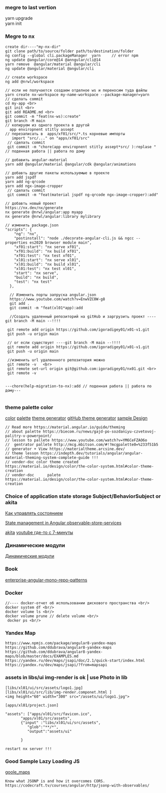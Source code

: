 ### megre to last vertion <br>
yarn upgrade <br>
yarn init <br>
### Megre to nx
```
create dir----"my-nx-dir"
git clone path/to/source/folder path/to/destination/folder
ng config --global cli.packageManager  yarn     // error npm
ng update @angular/core@14 @anngular/cli@14     
yarn remove  @angular/material @angular/cli 
ng update @angular/material @angular/cli

// create workspace
ng add @nrwl/workspace  

// если не получается cоздаем отделное ws и переносим туда файлы 
yarn create nx-workspace my-name-workspace --package-manager=yarn
// сделать commit 
cd my-app <br>
git init <br>
git add README.md <br>
git commit -m "feat(nx-ws):create"
git branch -M main
// копируем из одного проекта в другой 
  app enviropnent stitly assept 
// перезаписать в  apps/xf01/src/*.ts корневые импорты
   import "src/..." on "apps/xf01/src"
 // сделать commit
 git commit -m "chore(app enviropnent stitly assept*src/ ):replase "   // поденная работа || работа по дому

// добавить angular-material
yarn add @angular/material @angular/cdk @angular/animations

// добавть другие пакеты используемые в проекте
yarn add jspdf
yarn add ng-qrcode
yarn add ngx-image-cropper
 // сделать commit
 git commit -m "feat(material jspdf ng-qrcode ngx-image-cropper):add" 

// добавть новый проект
https://nx.dev/nx/generate
nx generate @nrwl/angular:app myapp
nx generate @nrwl/angular:library mylibrary

// изменить package.json
"scripts": {
    "ng": "nx",
    "postinstall": "node ./decorate-angular-cli.js && ngcc --properties es2020 browser module main",
    "xf01:start": "nx serve xf01",
    "xf01:build": "nx build xf01",
    "xf01:test": "nx test xf01",
    "xl01:start": "nx serve xl01",
    "xl01:build": "nx build xl01",
    "xl01:test": "nx test xl01",
    "start": "nx serve",
    "build": "nx build",
    "test": "nx test"
  },

  // Изменить порты запруска angular.json
  https://www.youtube.com/watch?v=EnwVZC0W-g8
  git add .
  git commit -m "feat(xl01*app):add 

  //Создать удаленный репозиторий на gitHub и заргрузить проект ----git branch -M main --!!!!

 git remote add origin https://github.com/igoradigey01/x01-v1.git
 git push -u origin main

 // or если существует ----git branch -M main --!!!!
 git remote add origin https://github.com/igoradigey01/x01-v1.git
 git push -u origin main

 //изменить url удаленнного репозитория можно
 git remote -v   <br>
 git remote set-url origin git@github.com:igoradigey01/nx01.git <br>
 git remote -v 


---chore(help-migration-to-nx):add // поденная работа || работа по дому---


```

### theme  palette color
[color](https://www.materialpalette.com/colors)
[palette](https://www.materialpalette.com)
[theme generator](https://materialtheme.arcsine.dev)
[gitHub theme generator](https://github.com/arciisine/MaterialThemeGenerator)
[sample Design](https://www.uplabs.com)

```
// Read more https://material.angular.io/guide/theming 
// about palette https://biecom.ru/news/gajd-po-sozdaniyu-czvetovoj-palitry-v-powerpoint/
// lesson to pallete https://www.youtube.com/watch?v=YM6CeFZAO6o 
//  gentrator pallete http://mcg.mbitson.com/#!?mcgpalette0=%233f51b5
// generator + View https://materialtheme.arcsine.dev/
// theme lesson https://indepth.dev/tutorials/angular/angular-material-theming-system-complete-guide !!!
// vender-doc color theme created https://material.io/design/color/the-color-system.html#color-theme-creation
// vender-doc      palete                       https://material.io/design/color/the-color-system.html#color-theme-creation
```

### Сhoice of application state storage Subject/BehaviorSubject  or akita
[Как управлять состоянием ](https://habr.com/ru/company/custis/blog/516290/)

[ State management in Angular  observable-store-services](https://georgebyte.com/state-management-in-angular-with-observable-store-services/)

[akita](https://github.com/salesforce/akita/blob/master/docs/docs/angular/architecture.mdx)
[youtube где-то с 7-минуты ](https://www.youtube.com/watch?v=io6BKBzvf0Q&t=1s)

### Динамические модули
[Динамические модули](https://nestjs.ru.com/guide/fundamentals/dynamic-modules.html)

### Book
[enterprise-angular-mono-repo-patterns](https://cdn2.hubspot.net/hubfs/2757427/enterprise-angular-mono-repo-patterns.pdf)

### Docker
```
//---- docker-отчет об использовании дискового пространства <br/>
docker system df <br/>
docker volume ls <br/>
docker volume prune // delete volume <br/>
 docker ps <br/>
 ```
 ### Yandex Map
 ```
 https://www.npmjs.com/package/angular8-yandex-maps
 https://github.com/ddubrava/angular8-yandex-maps
 https://github.com/ddubrava/angular8-yandex-maps/blob/master/docs/EXAMPLES.md
 https://yandex.ru/dev/maps/jsapi/doc/2.1/quick-start/index.html
 https://yandex.ru/dev/maps/jsapi/?from=mapsapi
 ```

 ### assets in libs/ui img-render  is  ok | use Photo in lib
  ```
  [libs/xl01/ui/src/assets/logo1.jpg]
  [libs/xl01/ui/src/lib/img-render.componet.html ]
  <img height="60" width="300" src="/assets/ui/logo1.jpg">
  
  [apps/xl01/project.json]

  "assets": ["apps/xl01/src/favicon.ico",
         "apps/xl01/src/assets",
         {"input" :"libs/xl01/ui/src/assets",
            "glob":"**/*",
            "output":"assets/ui"

         }

  restart nx server !!!       

  ```
   ### Good Sample Lazy Loading  JS
  [goole_maps]('https://github.com/angular/components/tree/main/src/google-maps#readme')
  ```
  Know what JSONP is and how it overcomes CORS.
  https://codecraft.tv/courses/angular/http/jsonp-with-observables/
  ```